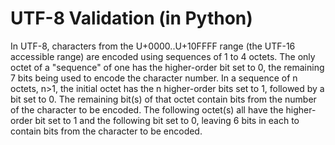 # UTF-8 Validation (in Python)

 In UTF-8, characters from the U+0000..U+10FFFF range (the UTF-16
   accessible range) are encoded using sequences of 1 to 4 octets.  The
   only octet of a "sequence" of one has the higher-order bit set to 0,
   the remaining 7 bits being used to encode the character number.  In a
   sequence of n octets, n>1, the initial octet has the n higher-order
   bits set to 1, followed by a bit set to 0.  The remaining bit(s) of
   that octet contain bits from the number of the character to be
   encoded.  The following octet(s) all have the higher-order bit set to
   1 and the following bit set to 0, leaving 6 bits in each to contain
   bits from the character to be encoded.
